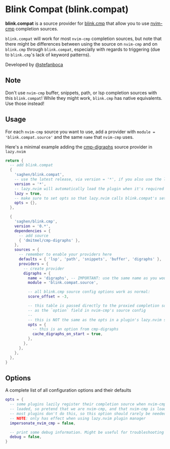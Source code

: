# Blink Compat (blink.compat)

**blink.compat** is a source provider for [blink.cmp](https://github.com/Saghen/blink.cmp)
that allow you to use [nvim-cmp](https://github.com/hrsh7th/nvim-cmp.git)
completion sources.

`blink.compat` will work for most `nvim-cmp` completion sources, but note that
there might be differences between using the source on `nvim-cmp` and on
`blink.cmp` through `blink.compat`, especially with regards to triggering
(due to `blink.cmp`'s lack of keyword patterns).

Developed by [@stefanboca](https://github.com/stefanboca)

## Note

Don't use `nvim-cmp` buffer, snippets, path, or lsp completion sources with
this `blink.compat`! While they might work, `blink.cmp` has native equivalents. Use
those instead!

## Usage

For each `nvim-cmp` source you want to use, add a provider with
`module = 'blink.compat.source'` and the same `name` that `nvim-cmp` uses.

Here's a minimal example adding the
[cmp-digraphs](https://github.com/dmitmel/cmp-digraphs) source provider in `lazy.nvim`

```lua
return {
  -- add blink.compat
  {
    'saghen/blink.compat',
    -- use the latest release, via version = '*', if you also use the latest release for blink.cmp
    version = '*',
    -- lazy.nvim will automatically load the plugin when it's required by blink.cmp
    lazy = true,
    -- make sure to set opts so that lazy.nvim calls blink.compat's setup
    opts = {},
  },

  {
    'saghen/blink.cmp',
    version = '0.*',
    dependencies = {
      -- add source
      { 'dmitmel/cmp-digraphs' },
    },
    sources = {
      -- remember to enable your providers here
      defaults = { 'lsp', 'path', 'snippets', 'buffer', 'digraphs' },
      providers = {
        -- create provider
        digraphs = {
          name = 'digraphs', -- IMPORTANT: use the same name as you would for nvim-cmp
          module = 'blink.compat.source',

          -- all blink.cmp source config options work as normal:
          score_offset = -3,

          -- this table is passed directly to the proxied completion source
          -- as the `option` field in nvim-cmp's source config
          --
          -- this is NOT the same as the opts in a plugin's lazy.nvim spec
          opts = {
            -- this is an option from cmp-digraphs
            cache_digraphs_on_start = true,
          },
        },
      },
    },
  },
}
```

## Options

A complete list of all configuration options and their defaults

```lua
opts = {
  -- some plugins lazily register their completion source when nvim-cmp is
  -- loaded, so pretend that we are nvim-cmp, and that nvim-cmp is loaded.
  -- most plugins don't do this, so this option should rarely be needed
  -- NOTE: only has effect when using lazy.nvim plugin manager
  impersonate_nvim_cmp = false,

  -- print some debug information. Might be useful for troubleshooting
  debug = false,
}
```
